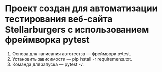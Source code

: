 # Проект создан для автоматизации тестирования веб-сайта Stellarburgers с использованием фреймворка pytest
1. Основа для написания автотестов — фреймворк pytest.
2. Установить зависимости — pip install -r requirements.txt.
3. Команда для запуска — pytest -v. 